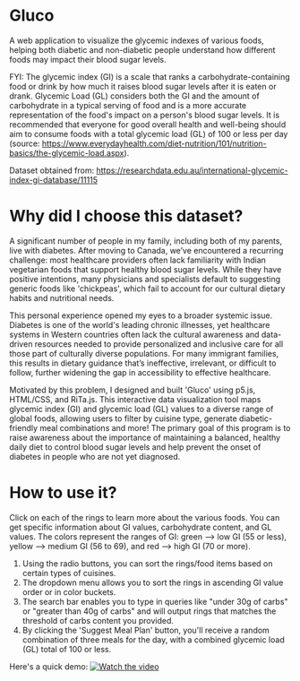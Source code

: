 # Gluco
A web application to visualize the glycemic indexes of various foods, helping both diabetic and non-diabetic people understand how different foods may impact their blood sugar levels.

FYI: The glycemic index (GI) is a scale that ranks a carbohydrate-containing food or drink by how much it raises blood sugar levels after it is eaten or drank. Glycemic Load (GL) considers both the GI and the amount of carbohydrate in a typical serving of food and is a more accurate representation of the food's impact on a person's blood sugar levels. It is recommended that everyone for good overall health and well-being should aim to consume foods with a total glycemic load (GL) of 100 or less per day (source: https://www.everydayhealth.com/diet-nutrition/101/nutrition-basics/the-glycemic-load.aspx).

Dataset obtained from: https://researchdata.edu.au/international-glycemic-index-gi-database/11115

# Why did I choose this dataset?
A significant number of people in my family, including both of my parents, live with diabetes. After moving to Canada, we’ve encountered a recurring challenge: most healthcare providers often lack familiarity with Indian vegetarian foods that support healthy blood sugar levels. While they have positive intentions, many physicians and specialists default to suggesting generic foods like 'chickpeas', which fail to account for our cultural dietary habits and nutritional needs.

This personal experience opened my eyes to a broader systemic issue. Diabetes is one of the world's leading chronic illnesses, yet healthcare systems in Western countries often lack the cultural awareness and data-driven resources needed to provide personalized and inclusive care for all those part of culturally diverse populations. For many immigrant families, this results in dietary guidance that’s ineffective, irrelevant, or difficult to follow, further widening the gap in accessibility to effective healthcare.

Motivated by this problem, I designed and built 'Gluco' using p5.js, HTML/CSS, and RiTa.js. This interactive data visualization tool maps glycemic index (GI) and glycemic load (GL) values to a diverse range of global foods, allowing users to filter by cuisine type, generate diabetic-friendly meal combinations and more! The primary goal of this program is to raise awareness about the importance of maintaining a balanced, healthy daily diet to control blood sugar levels and help prevent the onset of diabetes in people who are not yet diagnosed.

# How to use it?
Click on each of the rings to learn more about the various foods. You can get specific information about GI values, carbohydrate content, and GL values. The colors represent the ranges of GI: green --> low GI (55 or less), yellow --> medium GI (56 to 69), and red --> high GI (70 or more). 

1. Using the radio buttons, you can sort the rings/food items based on certain types of cuisines.
2. The dropdown menu allows you to sort the rings in ascending GI value order or in color buckets.
3. The search bar enables you to type in queries like "under 30g of carbs" or "greater than 40g of carbs" and will output rings that matches the threshold of carbs content you provided.
4. By clicking the 'Suggest Meal Plan' button, you'll receive a random combination of three meals for the day, with a combined glycemic load (GL) total of 100 or less.

Here's a quick demo: 
[![Watch the video](https://img.youtube.com/vi/qwG3npOBe4o/0.jpg)](https://youtu.be/qwG3npOBe4o)



